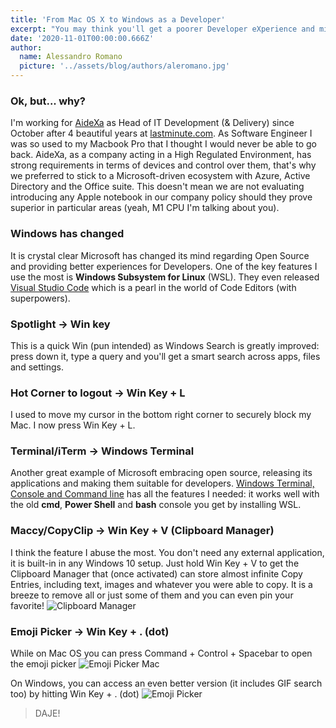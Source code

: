 ```yaml
---
title: 'From Mac OS X to Windows as a Developer'
excerpt: "You may think you'll get a poorer Developer eXperience and miss a lot of features you take for granted. I can show you how I migrated to good ol' Windows without losing my head."
date: '2020-11-01T00:00:00.666Z'
author:
  name: Alessandro Romano
  picture: '../assets/blog/authors/aleromano.jpg'
---
```


### Ok, but... why?

I'm working for [AideXa](https://www.aidexa.it) as Head of IT Development (& Delivery) since October after 4 beautiful years at [lastminute.com](https://lastminute.com). As Software Engineer I was so used to my Macbook Pro that I thought I would never be able to go back.
AideXa, as a company acting in a High Regulated Environment, has strong requirements in terms of devices and control over them, that's why we preferred to stick to a Microsoft-driven ecosystem with Azure, Active Directory and the Office suite.
This doesn't mean we are not evaluating introducing any Apple notebook in our company policy should they prove superior in particular areas (yeah, M1 CPU I'm talking about you).

### Windows has changed

It is crystal clear Microsoft has changed its mind regarding Open Source and providing better experiences for Developers. One of the key features I use the most is **Windows Subsystem for Linux** (WSL). They even released [Visual Studio Code](https://code.visualstudio.com/) which is a pearl in the world of Code Editors (with superpowers).

### Spotlight -> Win key

This is a quick Win (pun intended) as Windows Search is greatly improved: press down it, type a query and you'll get a smart search across apps, files and settings.

### Hot Corner to logout -> Win Key + L

I used to move my cursor in the bottom right corner to securely block my Mac. I now press Win Key + L.

### Terminal/iTerm -> Windows Terminal

Another great example of Microsoft embracing open source, releasing its applications and making them suitable for developers.
[Windows Terminal, Console and Command line](https://github.com/microsoft/terminal) has all the features I needed: it works well with the old **cmd**, **Power Shell** and **bash** console you get by installing WSL.

### Maccy/CopyClip -> Win Key + V (Clipboard Manager)

I think the feature I abuse the most. You don't need any external application, it is built-in in any Windows 10 setup.
Just hold Win Key + V to get the Clipboard Manager that (once activated) can store almost infinite Copy Entries, including text, images and whatever you were able to copy.
It is a breeze to remove all or just some of them and you can even pin your favorite!
![Clipboard Manager](../assets/blog/0-mac-to-win10/clipboard-manager.png)

### Emoji Picker -> Win Key + . (dot)

While on Mac OS you can press Command + Control + Spacebar to open the emoji picker
![Emoji Picker Mac](../assets/blog/0-mac-to-win10/emojiPickerMac.png)

On Windows, you can access an even better version (it includes GIF search too) by hitting Win Key + . (dot)
![Emoji Picker](../assets/blog/0-mac-to-win10/emojiPicker.jpg)

> DAJE!
